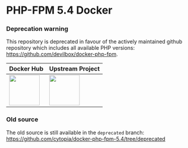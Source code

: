 # PHP-FPM 5.4 Docker

### Deprecation warning

This repository is deprecated in favour of the actively maintained github repository which includes
all available PHP versions: https://github.com/devilbox/docker-php-fpm.

| Docker Hub | Upstream Project |
|------------|------------------|
| <a href="https://hub.docker.com/r/devilbox/php-fpm"><img height="82px" src="http://dockeri.co/image/devilbox/php-fpm" /></a> | <a href="https://github.com/cytopia/devilbox" ><img height="82px" src="https://raw.githubusercontent.com/devilbox/artwork/master/submissions_banner/cytopia/01/png/banner_256_trans.png" /></a> |


### Old source

The old source is still available in the `deprecated` branch: https://github.com/cytopia/docker-php-fpm-5.4/tree/deprecated
